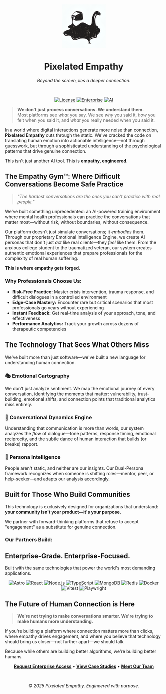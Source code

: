 <div align="center">
  
  <img src="public/android-chrome-192x192.png" alt="Pixelated Empathy Logo" width="140">

  <br/>
  <h1>Pixelated Empathy</h1>
  <p><i>Beyond the screen, lies a deeper connection.</i></p>
 <br/>

[![License](https://img.shields.io/badge/license-Proprietary-red.svg?style=flat-square)](LICENSE)
[![Enterprise](https://img.shields.io/badge/enterprise-ready-blue.svg?style=flat-square)](https://pixelatedempathy.com)
[![AI](https://img.shields.io/badge/AI-Powered-9cf.svg?style=flat-square)](https://pixelatedempathy.com)

</div>


> **We don't just process conversations. We understand them.**  
> Most platforms see *what* you say. We see *why* you said it, *how* you felt when you said it, and *what* you really needed when you said it.

In a world where digital interactions generate more noise than connection, **Pixelated Empathy** cuts through the static. We've cracked the code on translating human emotion into actionable intelligence—not through guesswork, but through a sophisticated understanding of the psychological patterns that drive genuine connection.

This isn't just another AI tool. This is **empathy, engineered**.


## The Empathy Gym™: Where Difficult Conversations Become Safe Practice

> *"The hardest conversations are the ones you can't practice with real people."*

We've built something unprecedented: an AI-powered training environment where mental health professionals can practice the conversations that matter most—without risk, without boundaries, without consequence.

Our platform doesn't just simulate conversations; it *embodies* them. Through our proprietary Emotional Intelligence Engine, we create AI personas that don't just *act* like real clients—they *feel* like them. From the anxious college student to the traumatized veteran, our system creates authentic emotional experiences that prepare professionals for the complexity of real human suffering.

**This is where empathy gets forged.**

### Why Professionals Choose Us:
*   **Risk-Free Practice:** Master crisis intervention, trauma response, and difficult dialogues in a controlled environment
*   **Edge-Case Mastery:** Encounter rare but critical scenarios that most professionals go years without experiencing
*   **Instant Feedback:** Get real-time analysis of your approach, tone, and effectiveness
*   **Performance Analytics:** Track your growth across dozens of therapeutic competencies


## The Technology That Sees What Others Miss

We've built more than just software—we've built a new language for understanding human connection.

### 🎭 **Emotional Cartography**
We don't just analyze sentiment. We map the emotional journey of every conversation, identifying the moments that matter: vulnerability, trust-building, emotional shifts, and connection points that traditional analytics miss entirely.

### 🌊 **Conversational Dynamics Engine**  
Understanding that communication is more than words, our system analyzes the *flow* of dialogue—tone patterns, response timing, emotional reciprocity, and the subtle dance of human interaction that builds (or breaks) rapport.

### 🧩 **Persona Intelligence**  
People aren't static, and neither are our insights. Our Dual-Persona framework recognizes when someone is shifting roles—mentor, peer, or help-seeker—and adapts our analysis accordingly.


## Built for Those Who Build Communities

This technology is exclusively designed for organizations that understand: **your community isn't your product—it's your purpose.**

We partner with forward-thinking platforms that refuse to accept "engagement" as a substitute for genuine connection.

### Our Partners Build:


## Enterprise-Grade. Enterprise-Focused.

Built with the same technologies that power the world's most demanding applications.

<div align="center">

![Astro](https://img.shields.io/badge/Astro-5.x-FF5D01?style=for-the-badge&logo=astro)
![React](https://img.shields.io/badge/React-19-61DAFB?style=for-the-badge&logo=react)
![Node.js](https://img.shields.io/badge/Node.js-24-5FA04E?style=for-the-badge&logo=nodedotjs)
![TypeScript](https://img.shields.io/badge/TypeScript-5.x-3178C6?style=for-the-badge&logo=typescript)
![MongoDB](https://img.shields.io/badge/MongoDB-4A944A?style=for-the-badge&logo=mongodb)
![Redis](https://img.shields.io/badge/Redis-DC382D?style=for-the-badge&logo=redis)
![Docker](https://img.shields.io/badge/Docker-2496ED?style=for-the-badge&logo=docker)
![Vitest](https://img.shields.io/badge/Vitest-6E9F18?style=for-the-badge&logo=vitest)
![Playwright](https://img.shields.io/badge/Playwright-2EAD33?style=for-the-badge&logo=playwright)

</div>


## The Future of Human Connection is Here

> **We're not trying to make conversations smarter. We're trying to make humans more understanding.**

If you're building a platform where connection matters more than clicks, where empathy drives engagement, and where you believe that technology should bring us closer—not further apart—we should talk.

Because while others are building better algorithms, we're building better humans.


<div align="center">
  
**[Request Enterprise Access](https://pixelatedempathy.com/contact)** • **[View Case Studies](https://pixelatedempathy.com/case-studies)** • **[Meet Our Team](https://pixelatedempathy.com/team)**

<br/>

*© 2025 Pixelated Empathy. Engineered with purpose.*

</div>

